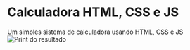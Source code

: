 # Calculadora HTML, CSS e JS
Um simples sistema de calculadora usando HTML, CSS e JS
<br>
<img src="https://media.discordapp.net/attachments/973694626420641802/1228128890162253957/image.png?ex=662aeb28&is=66187628&hm=ed9e03bdabb12f564addc4acd8e8a986d0209163a733f8ed2dda5ffe1ac65827&=&format=webp&quality=lossless&width=792&height=592" alt="Print do resultado">
